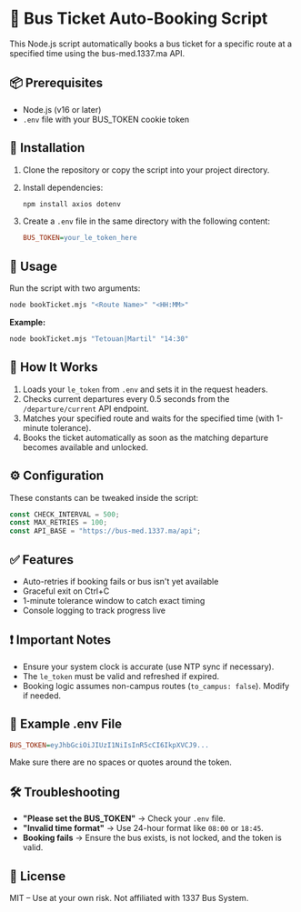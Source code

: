 # 🚌 Bus Ticket Auto-Booking Script

This Node.js script automatically books a bus ticket for a specific route at a specified time using the bus-med.1337.ma API.

## 📦 Prerequisites

- Node.js (v16 or later)
- `.env` file with your BUS_TOKEN cookie token

## 🔧 Installation

1. Clone the repository or copy the script into your project directory.

2. Install dependencies:
   ```bash
   npm install axios dotenv
   ```

3. Create a `.env` file in the same directory with the following content:
   ```ini
   BUS_TOKEN=your_le_token_here
   ```

## 🚀 Usage

Run the script with two arguments:

```bash
node bookTicket.mjs "<Route Name>" "<HH:MM>"
```

**Example:**
```bash
node bookTicket.mjs "Tetouan|Martil" "14:30"
```

## 🧠 How It Works

1. Loads your `le_token` from `.env` and sets it in the request headers.
2. Checks current departures every 0.5 seconds from the `/departure/current` API endpoint.
3. Matches your specified route and waits for the specified time (with 1-minute tolerance).
4. Books the ticket automatically as soon as the matching departure becomes available and unlocked.

## ⚙️ Configuration

These constants can be tweaked inside the script:

```js
const CHECK_INTERVAL = 500;   
const MAX_RETRIES = 100;       
const API_BASE = "https://bus-med.1337.ma/api";
```

## ✅ Features

- Auto-retries if booking fails or bus isn't yet available
- Graceful exit on Ctrl+C
- 1-minute tolerance window to catch exact timing
- Console logging to track progress live

## ❗ Important Notes

- Ensure your system clock is accurate (use NTP sync if necessary).
- The `le_token` must be valid and refreshed if expired.
- Booking logic assumes non-campus routes (`to_campus: false`). Modify if needed.

## 🧼 Example .env File

```ini
BUS_TOKEN=eyJhbGciOiJIUzI1NiIsInR5cCI6IkpXVCJ9...
```

Make sure there are no spaces or quotes around the token.

## 🛠️ Troubleshooting

- **"Please set the BUS_TOKEN"** → Check your `.env` file.
- **"Invalid time format"** → Use 24-hour format like `08:00` or `18:45`.
- **Booking fails** → Ensure the bus exists, is not locked, and the token is valid.

## 📄 License

MIT – Use at your own risk. Not affiliated with 1337 Bus System.
